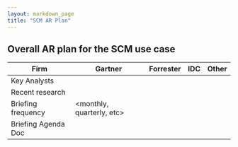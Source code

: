 ```yaml
---
layout: markdown_page
title: "SCM AR Plan"
---
```



## Overall AR plan for the SCM use case

| Firm | Gartner | Forrester | IDC | Other |
|--------------------|------------------------------|-----------|-----|-------|
| Key Analysts | <list key analysts> |  |  |  |
| Recent research | <links to relevant research> |  |  |  |
| Briefing frequency | <monthly, quarterly, etc> |  |  |  |
| Briefing Agenda Doc | <link to the briefing G-Doc> |  |  |  |
